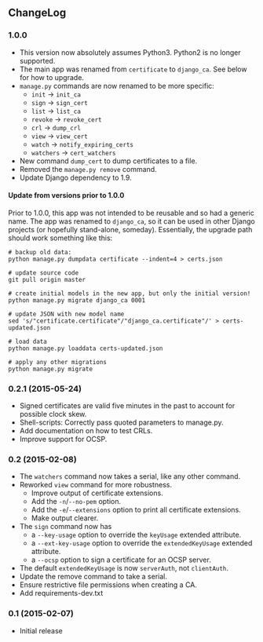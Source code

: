 ## ChangeLog

### 1.0.0

* This version now absolutely assumes Python3. Python2 is no longer supported.
* The main app was renamed from `certificate` to `django_ca`. See below for how to upgrade.
* `manage.py` commands are now renamed to be more specific:
  * `init` -> `init_ca`
  * `sign` -> `sign_cert`
  * `list` -> `list_ca`
  * `revoke` -> `revoke_cert`
  * `crl` -> `dump_crl`
  * `view` -> `view_cert`
  * `watch` -> `notify_expiring_certs`
  * `watchers` -> `cert_watchers`
* New command `dump_cert` to dump certificates to a file.
* Removed the `manage.py remove` command.
* Update Django dependency to 1.9.

#### Update from versions prior to 1.0.0

Prior to 1.0.0, this app was not intended to be reusable and so had a generic name. The app was
renamed to `django_ca`, so it can be used in other Django projects (or hopefully stand-alone,
someday). Essentially, the upgrade path should work something like this:

```
# backup old data:
python manage.py dumpdata certificate --indent=4 > certs.json

# update source code
git pull origin master

# create initial models in the new app, but only the initial version!
python manage.py migrate django_ca 0001

# update JSON with new model name
sed 's/"certificate.certificate"/"django_ca.certificate"/' > certs-updated.json

# load data
python manage.py loaddata certs-updated.json

# apply any other migrations
python manage.py migrate
```

### 0.2.1 (2015-05-24)

* Signed certificates are valid five minutes in the past to account for possible clock skew.
* Shell-scripts: Correctly pass quoted parameters to manage.py.
* Add documentation on how to test CRLs.
* Improve support for OCSP.

### 0.2 (2015-02-08)

* The ``watchers`` command now takes a serial, like any other command.
* Reworked ``view`` command for more robustness.
  * Improve output of certificate extensions.
  * Add the ``-n``/``--no-pem`` option.
  * Add the ``-e``/``--extensions`` option to print all certificate extensions.
  * Make output clearer.
* The ``sign`` command now has
  * a ``--key-usage`` option to override the ``keyUsage`` extended attribute.
  * a ``--ext-key-usage`` option to override the ``extendedKeyUsage`` extended attribute.
  * a ``--ocsp`` option to sign a certificate for an OCSP server.
* The default ``extendedKeyUsage`` is now ``serverAuth``, not ``clientAuth``.
* Update the remove command to take a serial.
* Ensure restrictive file permissions when creating a CA.
* Add requirements-dev.txt

### 0.1 (2015-02-07)

* Initial release
